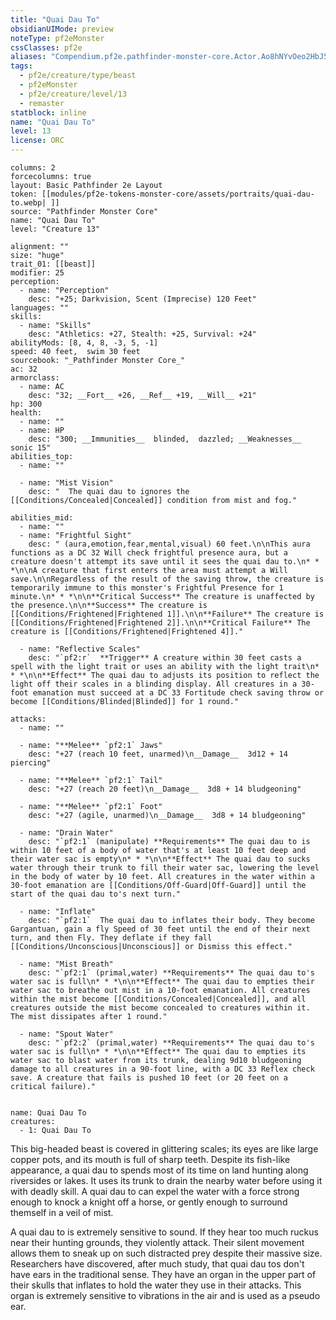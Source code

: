 ```yaml
---
title: "Quai Dau To"
obsidianUIMode: preview
noteType: pf2eMonster
cssClasses: pf2e
aliases: "Compendium.pf2e.pathfinder-monster-core.Actor.Ao8hNYvOeo2HbJ5p" 
tags:
  - pf2e/creature/type/beast
  - pf2eMonster
  - pf2e/creature/level/13
  - remaster
statblock: inline
name: "Quai Dau To"
level: 13
license: ORC
---
```


```statblock
columns: 2
forcecolumns: true
layout: Basic Pathfinder 2e Layout
token: [[modules/pf2e-tokens-monster-core/assets/portraits/quai-dau-to.webp| ]]
source: "Pathfinder Monster Core"
name: "Quai Dau To"
level: "Creature 13"

alignment: ""
size: "huge"
trait_01: [[beast]]
modifier: 25
perception:
  - name: "Perception"
    desc: "+25; Darkvision, Scent (Imprecise) 120 Feet"
languages: ""
skills:
  - name: "Skills"
    desc: "Athletics: +27, Stealth: +25, Survival: +24"
abilityMods: [8, 4, 8, -3, 5, -1]
speed: 40 feet,  swim 30 feet
sourcebook: "_Pathfinder Monster Core_"
ac: 32
armorclass:
  - name: AC
    desc: "32; __Fort__ +26, __Ref__ +19, __Will__ +21"
hp: 300
health:
  - name: ""
  - name: HP
    desc: "300; __Immunities__  blinded,  dazzled; __Weaknesses__ sonic 15"
abilities_top:
  - name: ""

  - name: "Mist Vision"
    desc: "  The quai dau to ignores the [[Conditions/Concealed|Concealed]] condition from mist and fog."

abilities_mid:
  - name: ""
  - name: "Frightful Sight"
    desc: " (aura,emotion,fear,mental,visual) 60 feet.\n\nThis aura functions as a DC 32 Will check frightful presence aura, but a creature doesn't attempt its save until it sees the quai dau to.\n* * *\n\nA creature that first enters the area must attempt a Will save.\n\nRegardless of the result of the saving throw, the creature is temporarily immune to this monster's Frightful Presence for 1 minute.\n* * *\n\n**Critical Success** The creature is unaffected by the presence.\n\n**Success** The creature is [[Conditions/Frightened|Frightened 1]].\n\n**Failure** The creature is [[Conditions/Frightened|Frightened 2]].\n\n**Critical Failure** The creature is [[Conditions/Frightened|Frightened 4]]."

  - name: "Reflective Scales"
    desc: "`pf2:r`  **Trigger** A creature within 30 feet casts a spell with the light trait or uses an ability with the light trait\n* * *\n\n**Effect** The quai dau to adjusts its position to reflect the light off their scales in a blinding display. All creatures in a 30-foot emanation must succeed at a DC 33 Fortitude check saving throw or become [[Conditions/Blinded|Blinded]] for 1 round."

attacks:
  - name: ""

  - name: "**Melee** `pf2:1` Jaws"
    desc: "+27 (reach 10 feet, unarmed)\n__Damage__  3d12 + 14 piercing"

  - name: "**Melee** `pf2:1` Tail"
    desc: "+27 (reach 20 feet)\n__Damage__  3d8 + 14 bludgeoning"

  - name: "**Melee** `pf2:1` Foot"
    desc: "+27 (agile, unarmed)\n__Damage__  3d8 + 14 bludgeoning"

  - name: "Drain Water"
    desc: "`pf2:1` (manipulate) **Requirements** The quai dau to is within 10 feet of a body of water that's at least 10 feet deep and their water sac is empty\n* * *\n\n**Effect** The quai dau to sucks water through their trunk to fill their water sac, lowering the level in the body of water by 10 feet. All creatures in the water within a 30-foot emanation are [[Conditions/Off-Guard|Off-Guard]] until the start of the quai dau to's next turn."

  - name: "Inflate"
    desc: "`pf2:1`  The quai dau to inflates their body. They become Gargantuan, gain a fly Speed of 30 feet until the end of their next turn, and then Fly. They deflate if they fall [[Conditions/Unconscious|Unconscious]] or Dismiss this effect."

  - name: "Mist Breath"
    desc: "`pf2:1` (primal,water) **Requirements** The quai dau to's water sac is full\n* * *\n\n**Effect** The quai dau to empties their water sac to breathe out mist in a 10-foot emanation. All creatures within the mist become [[Conditions/Concealed|Concealed]], and all creatures outside the mist become concealed to creatures within it. The mist dissipates after 1 round."

  - name: "Spout Water"
    desc: "`pf2:2` (primal,water) **Requirements** The quai dau to's water sac is full\n* * *\n\n**Effect** The quai dau to empties its water sac to blast water from its trunk, dealing 9d10 bludgeoning damage to all creatures in a 90-foot line, with a DC 33 Reflex check save. A creature that fails is pushed 10 feet (or 20 feet on a critical failure)."
 
```

```encounter-table
name: Quai Dau To
creatures:
  - 1: Quai Dau To
```



This big-headed beast is covered in glittering scales; its eyes are like large copper pots, and its mouth is full of sharp teeth. Despite its fish-like appearance, a quai dau to spends most of its time on land hunting along riversides or lakes. It uses its trunk to drain the nearby water before using it with deadly skill. A quai dau to can expel the water with a force strong enough to knock a knight off a horse, or gently enough to surround themself in a veil of mist.

A quai dau to is extremely sensitive to sound. If they hear too much ruckus near their hunting grounds, they violently attack. Their silent movement allows them to sneak up on such distracted prey despite their massive size. Researchers have discovered, after much study, that quai dau tos don't have ears in the traditional sense. They have an organ in the upper part of their skulls that inflates to hold the water they use in their attacks. This organ is extremely sensitive to vibrations in the air and is used as a pseudo ear.
